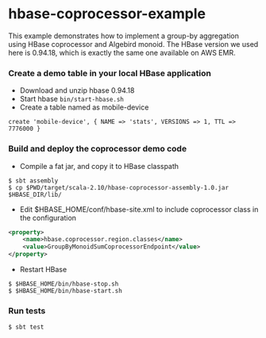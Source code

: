 hbase-coprocessor-example
=================
This example demonstrates how to implement a group-by aggregation using HBase coprocessor and Algebird monoid. The HBase version we used here is 
0.94.18, which is exactly the same one available on AWS EMR.

### Create a demo table in your local HBase application
* Download and unzip hbase 0.94.18
* Start hbase ```bin/start-hbase.sh``` 
* Create a table named as mobile-device
```shell
create 'mobile-device', { NAME => 'stats', VERSIONS => 1, TTL => 7776000 }
``` 

### Build and deploy the coprocessor demo code
* Compile a fat jar, and copy it to HBase classpath
```shell
$ sbt assembly
$ cp $PWD/target/scala-2.10/hbase-coprocessor-assembly-1.0.jar $HBASE_DIR/lib/
```
* Edit $HBASE_HOME/conf/hbase-site.xml to include coprocessor class in the configuration
```xml
<property>
    <name>hbase.coprocessor.region.classes</name>
    <value>GroupByMonoidSumCoprocessorEndpoint</value>
</property>
```
* Restart HBase
```shell
$ $HBASE_HOME/bin/hbase-stop.sh 
$ $HBASE_HOME/bin/hbase-start.sh
```

### Run tests
```shell 
$ sbt test
```

